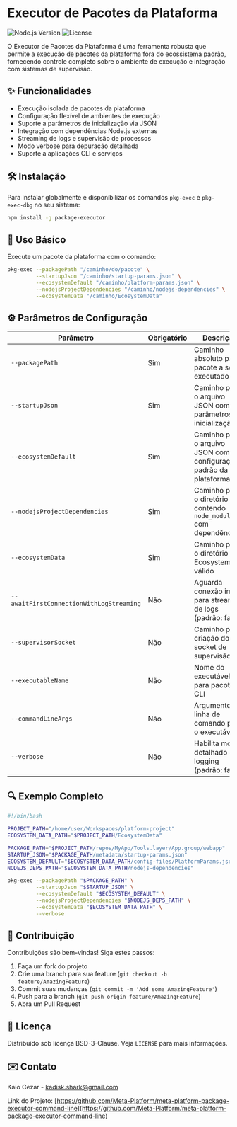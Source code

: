 # Executor de Pacotes da Plataforma

![Node.js Version](https://img.shields.io/badge/node-%3E%3D22-brightgreen)
![License](https://img.shields.io/badge/license-BSD--3--Clause-blue)

O Executor de Pacotes da Plataforma é uma ferramenta robusta que permite a execução de pacotes da plataforma fora do ecossistema padrão, fornecendo controle completo sobre o ambiente de execução e integração com sistemas de supervisão.

## ✨ Funcionalidades

- Execução isolada de pacotes da plataforma
- Configuração flexível de ambientes de execução
- Suporte a parâmetros de inicialização via JSON
- Integração com dependências Node.js externas
- Streaming de logs e supervisão de processos
- Modo verbose para depuração detalhada
- Suporte a aplicações CLI e serviços


## 🛠 Instalação

Para instalar globalmente e disponibilizar os comandos `pkg-exec` e `pkg-exec-dbg` no seu sistema:

```bash
npm install -g package-executor
```

## 🚀 Uso Básico

Execute um pacote da plataforma com o comando:

```bash
pkg-exec --packagePath "/caminho/do/pacote" \
         --startupJson "/caminho/startup-params.json" \
         --ecosystemDefault "/caminho/platform-params.json" \
         --nodejsProjectDependencies "/caminho/nodejs-dependencies" \
         --ecosystemData "/caminho/EcosystemData"
```

## ⚙️ Parâmetros de Configuração

| Parâmetro | Obrigatório | Descrição |
|-----------|-------------|-----------|
| `--packagePath` | Sim | Caminho absoluto para o pacote a ser executado |
| `--startupJson` | Sim | Caminho para o arquivo JSON com parâmetros de inicialização |
| `--ecosystemDefault` | Sim | Caminho para o arquivo JSON com configurações padrão da plataforma |
| `--nodejsProjectDependencies` | Sim | Caminho para o diretório contendo `node_modules` com dependências |
| `--ecosystemData` | Sim | Caminho para o diretório EcosystemData válido |
| `--awaitFirstConnectionWithLogStreaming` | Não | Aguarda conexão inicial para streaming de logs (padrão: false) |
| `--supervisorSocket` | Não | Caminho para criação do socket de supervisão |
| `--executableName` | Não | Nome do executável para pacotes CLI |
| `--commandLineArgs` | Não | Argumentos de linha de comando para o executável |
| `--verbose` | Não | Habilita modo detalhado de logging (padrão: false) |

## 🔍 Exemplo Completo

```bash
#!/bin/bash

PROJECT_PATH="/home/user/Workspaces/platform-project"
ECOSYSTEM_DATA_PATH="$PROJECT_PATH/EcosystemData"

PACKAGE_PATH="$PROJECT_PATH/repos/MyApp/Tools.layer/App.group/webapp"
STARTUP_JSON="$PACKAGE_PATH/metadata/startup-params.json"
ECOSYSTEM_DEFAULT="$ECOSYSTEM_DATA_PATH/config-files/PlatformParams.json"
NODEJS_DEPS_PATH="$ECOSYSTEM_DATA_PATH/nodejs-dependencies"

pkg-exec --packagePath "$PACKAGE_PATH" \
         --startupJson "$STARTUP_JSON" \
         --ecosystemDefault "$ECOSYSTEM_DEFAULT" \
         --nodejsProjectDependencies "$NODEJS_DEPS_PATH" \
         --ecosystemData "$ECOSYSTEM_DATA_PATH" \
         --verbose
```

## 🤝 Contribuição

Contribuições são bem-vindas! Siga estes passos:

1. Faça um fork do projeto
2. Crie uma branch para sua feature (`git checkout -b feature/AmazingFeature`)
3. Commit suas mudanças (`git commit -m 'Add some AmazingFeature'`)
4. Push para a branch (`git push origin feature/AmazingFeature`)
5. Abra um Pull Request

## 📄 Licença

Distribuído sob licença BSD-3-Clause. Veja `LICENSE` para mais informações.

## ✉️ Contato

Kaio Cezar - kadisk.shark@gmail.com

Link do Projeto: [https://github.com/Meta-Platform/meta-platform-package-executor-command-line](https://github.com/Meta-Platform/meta-platform-package-executor-command-line)